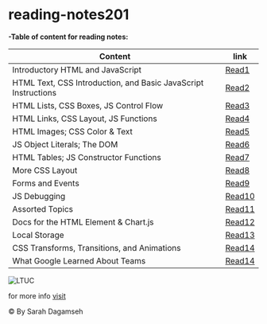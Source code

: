 # reading-notes201

**-Table of content for reading notes:**


|              Content                                            |           link                                                                                              |
|-----------------------------------------------------------------|-------------------------------------------------------------------------------------------------------------|
| Introductory HTML and JavaScript                                | [Read1](https://canvas.instructure.com/courses/2598230/discussion_topics/10799082?module_item_id=43055830)  |
| HTML Text, CSS Introduction, and Basic JavaScript Instructions  | [Read2](https://canvas.instructure.com/courses/2598230/discussion_topics/10799069?module_item_id=43055837)  |
| HTML Lists, CSS Boxes, JS Control Flow                          | [Read3](https://canvas.instructure.com/courses/2598230/discussion_topics/10799070?module_item_id=43055843)  |
| HTML Links, CSS Layout, JS Functions                            | [Read4](https://canvas.instructure.com/courses/2598230/discussion_topics/10799071?module_item_id=43055848)  |
| HTML Images; CSS Color & Text                                   | [Read5](https://canvas.instructure.com/courses/2598230/discussion_topics/10799072?module_item_id=43055852)  |
| JS Object Literals; The DOM                                     | [Read6](https://canvas.instructure.com/courses/2598230/discussion_topics/10799073?module_item_id=43055862)  |
| HTML Tables; JS Constructor Functions                           | [Read7](https://canvas.instructure.com/courses/2598230/discussion_topics/10799074?module_item_id=43055866)  |
| More CSS Layout                                                 | [Read8](https://canvas.instructure.com/courses/2598230/discussion_topics/10799076?module_item_id=43055870)  |
| Forms and Events                                                | [Read9](https://canvas.instructure.com/courses/2598230/discussion_topics/10799075?module_item_id=43055876)  |   
| JS Debugging                                                    | [Read10](https://canvas.instructure.com/courses/2598230/discussion_topics/10799077?module_item_id=43055880) |
| Assorted Topics                                                 | [Read11](https://canvas.instructure.com/courses/2598230/discussion_topics/10799078?module_item_id=43055892) |
| Docs for the HTML <canvas> Element & Chart.js                   | [Read12](https://canvas.instructure.com/courses/2598230/discussion_topics/10799079?module_item_id=43055897) |
| Local Storage                                                   | [Read13](https://canvas.instructure.com/courses/2598230/discussion_topics/10799080?module_item_id=43055902) |
| CSS Transforms, Transitions, and Animations                     | [Read14](https://canvas.instructure.com/courses/2598230/discussion_topics/10799081?module_item_id=43055906) |
| What Google Learned About Teams                                 | [Read14](https://canvas.instructure.com/courses/2598230/discussion_topics/10799084?module_item_id=43055907) |



![LTUC](https://encrypted-tbn0.gstatic.com/images?q=tbn:ANd9GcSEH-W-BZac_nI5131biOive6HNBOFkPv9N1g&usqp=CAU)

for more info [visit](https://canvas.instructure.com/courses/2598230)

&copy; By Sarah Dagamseh
